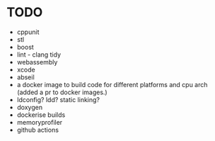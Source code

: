 # TODO

* cppunit
* stl
* boost
* lint - clang tidy
* webassembly
* xcode
* abseil
* a docker image to build code for different platforms and cpu arch (added a pr to docker images.)
* ldconfig? ldd? static linking?
* doxygen
* dockerise builds
* memoryprofiler
* github actions

